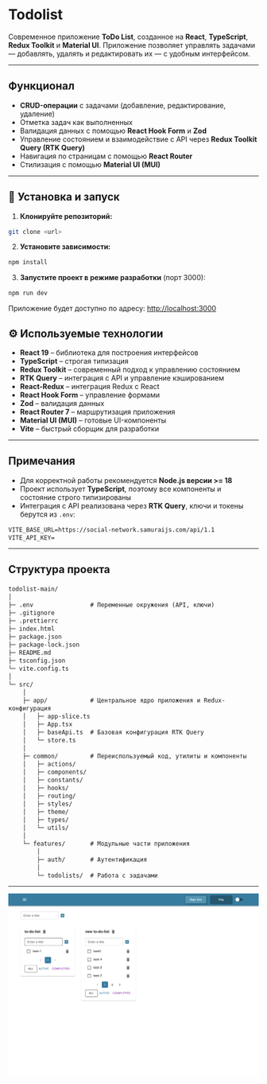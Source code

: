 # Todolist

Современное приложение **ToDo List**, созданное на **React**, **TypeScript**, **Redux Toolkit** и **Material UI**.
Приложение позволяет управлять задачами — добавлять, удалять и редактировать их — с удобным интерфейсом.

---

##  Функционал

- **CRUD-операции** с задачами (добавление, редактирование, удаление)
- Отметка задач как выполненных
- Валидация данных с помощью **React Hook Form** и **Zod**
- Управление состоянием и взаимодействие с API через **Redux Toolkit Query (RTK Query)**
- Навигация по страницам с помощью **React Router**
- Стилизация с помощью **Material UI (MUI)**

---

## 🚀 Установка и запуск

1. **Клонируйте репозиторий:**

```bash
git clone <url>

````

2. **Установите зависимости:**

```bash
npm install
```

3. **Запустите проект в режиме разработки** (порт 3000):

```bash
npm run dev
```

Приложение будет доступно по адресу: [http://localhost:3000](http://localhost:3000)

## ⚙️ Используемые технологии

- **React 19** – библиотека для построения интерфейсов
- **TypeScript** – строгая типизация
- **Redux Toolkit** – современный подход к управлению состоянием
- **RTK Query** – интеграция с API и управление кэшированием
- **React-Redux** – интеграция Redux с React
- **React Hook Form** – управление формами
- **Zod** – валидация данных
- **React Router 7** – маршрутизация приложения
- **Material UI (MUI)** – готовые UI-компоненты
- **Vite** – быстрый сборщик для разработки

---

## Примечания

- Для корректной работы рекомендуется **Node.js версии >= 18**
- Проект использует **TypeScript**, поэтому все компоненты и состояние строго типизированы
- Интеграция с API реализована через **RTK Query**, ключи и токены берутся из `.env`:

```env
VITE_BASE_URL=https://social-network.samuraijs.com/api/1.1
VITE_API_KEY=
```



---

## Структура проекта

```
todolist-main/
│
├─ .env                # Переменные окружения (API, ключи)
├─ .gitignore
├─ .prettierrc
├─ index.html
├─ package.json
├─ package-lock.json
├─ README.md
├─ tsconfig.json
└─ vite.config.ts
│
└─ src/
    │
    ├─ app/            # Центральное ядро приложения и Redux-конфигурация
    │   ├─ app-slice.ts
    │   ├─ App.tsx
    │   ├─ baseApi.ts  # Базовая конфигурация RTK Query
    │   └─ store.ts
    │
    ├─ common/         # Переиспользуемый код, утилиты и компоненты
    │   ├─ actions/
    │   ├─ components/
    │   ├─ constants/
    │   ├─ hooks/
    │   ├─ routing/
    │   ├─ styles/
    │   ├─ theme/
    │   ├─ types/
    │   └─ utils/
    │
    └─ features/       # Модульные части приложения 
        │
        ├─ auth/       # Аутентификация
        │
        └─ todolists/  # Работа с задачами

```

---

![main-page](images/main.png)
